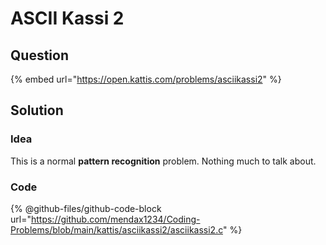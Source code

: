 # ASCII Kassi 2

## Question

{% embed url="https://open.kattis.com/problems/asciikassi2" %}

## Solution

### Idea

This is a normal **pattern recognition** problem. Nothing much to talk about.

### Code

{% @github-files/github-code-block url="https://github.com/mendax1234/Coding-Problems/blob/main/kattis/asciikassi2/asciikassi2.c" %}
